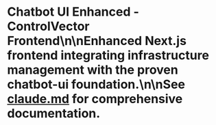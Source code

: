 # Chatbot UI Enhanced - ControlVector Frontend\n\nEnhanced Next.js frontend integrating infrastructure management with the proven chatbot-ui foundation.\n\nSee [claude.md](./claude.md) for comprehensive documentation.
